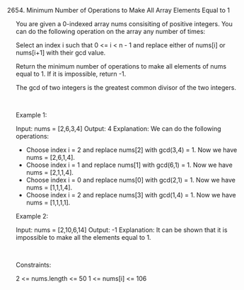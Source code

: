 2654. Minimum Number of Operations to Make All Array Elements Equal to 1

You are given a 0-indexed array nums consisiting of positive integers. You can do the following operation on the array any number of times:

Select an index i such that 0 <= i < n - 1 and replace either of nums[i] or nums[i+1] with their gcd value.

Return the minimum number of operations to make all elements of nums equal to 1. If it is impossible, return -1.

The gcd of two integers is the greatest common divisor of the two integers.

 

Example 1:

Input: nums = [2,6,3,4]
Output: 4
Explanation: We can do the following operations:
- Choose index i = 2 and replace nums[2] with gcd(3,4) = 1. Now we have nums = [2,6,1,4].
- Choose index i = 1 and replace nums[1] with gcd(6,1) = 1. Now we have nums = [2,1,1,4].
- Choose index i = 0 and replace nums[0] with gcd(2,1) = 1. Now we have nums = [1,1,1,4].
- Choose index i = 2 and replace nums[3] with gcd(1,4) = 1. Now we have nums = [1,1,1,1].


Example 2:

Input: nums = [2,10,6,14]
Output: -1
Explanation: It can be shown that it is impossible to make all the elements equal to 1.


 

Constraints:

2 <= nums.length <= 50
1 <= nums[i] <= 106
